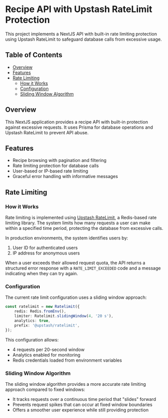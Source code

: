 # Recipe API with Upstash RateLimit Protection

This project implements a NextJS API with built-in rate limiting protection using Upstash RateLimit to safeguard database calls from excessive usage.

## Table of Contents

- [Overview](#overview)
- [Features](#features)
- [Rate Limiting](#rate-limiting)
  - [How it Works](#how-it-works)
  - [Configuration](#configuration)
  - [Sliding Window Algorithm](#sliding-window-algorithm)

## Overview

This NextJS application provides a recipe API with built-in protection against excessive requests. It uses Prisma for database operations and Upstash RateLimit to prevent API abuse.

## Features

- Recipe browsing with pagination and filtering
- Rate limiting protection for database calls
- User-based or IP-based rate limiting
- Graceful error handling with informative messages

## Rate Limiting

### How it Works

Rate limiting is implemented using [Upstash RateLimit](https://github.com/upstash/ratelimit), a Redis-based rate limiting library. The system limits how many requests a user can make within a specified time period, protecting the database from excessive calls.

In production environments, the system identifies users by:
1. User ID for authenticated users
2. IP address for anonymous users

When a user exceeds their allowed request quota, the API returns a structured error response with a `RATE_LIMIT_EXCEEDED` code and a message indicating when they can try again.

### Configuration

The current rate limit configuration uses a sliding window approach:

```typescript
const ratelimit = new Ratelimit({
    redis: Redis.fromEnv(),
    limiter: Ratelimit.slidingWindow(4, '20 s'),
    analytics: true,
    prefix: '@upstash/ratelimit',
});
```

This configuration allows:
- 4 requests per 20-second window
- Analytics enabled for monitoring
- Redis credentials loaded from environment variables

### Sliding Window Algorithm

The sliding window algorithm provides a more accurate rate limiting approach compared to fixed windows:
- It tracks requests over a continuous time period that "slides" forward
- Prevents request spikes that can occur at fixed window boundaries
- Offers a smoother user experience while still providing protection

